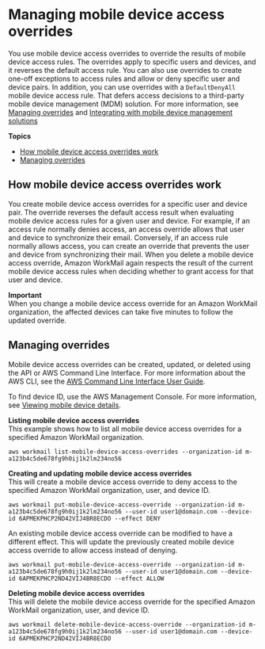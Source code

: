 # Managing mobile device access overrides<a name="mobile-overrides"></a>

You use mobile device access overrides to override the results of mobile device access rules\. The overrides apply to specific users and devices, and it reverses the default access rule\. You can also use overrides to create one\-off exceptions to access rules and allow or deny specific user and device pairs\. In addition, you can use overrides with a `DefaultDenyAll` mobile device access rule\. That defers access decisions to a third\-party mobile device management \(MDM\) solution\. For more information, see [Managing overrides](#managing-overrides) and [Integrating with mobile device management solutions](mdm-integration.md) 

**Topics**
+ [How mobile device access overrides work](#how-overrides-work)
+ [Managing overrides](#managing-overrides)

## How mobile device access overrides work<a name="how-overrides-work"></a>

You create mobile device access overrides for a specific user and device pair\. The override reverses the default access result when evaluating mobile device access rules for a given user and device\. For example, if an access rule normally denies access, an access override allows that user and device to synchronize their email\. Conversely, if an access rule normally allows access, you can create an override that prevents the user and device from synchronizing their mail\. When you delete a mobile device access override, Amazon WorkMail again respects the result of the current mobile device access rules when deciding whether to grant access for that user and device\.

**Important**  
When you change a mobile device access override for an Amazon WorkMail organization, the affected devices can take five minutes to follow the updated override\.

## Managing overrides<a name="managing-overrides"></a>

Mobile device access overrides can be created, updated, or deleted using the API or AWS Command Line Interface\. For more information about the AWS CLI, see the [AWS Command Line Interface User Guide](https://docs.aws.amazon.com/cli/latest/userguide/cli-chap-welcome.html)\.

To find device ID, use the AWS Management Console\. For more information, see [Viewing mobile device details](https://docs.aws.amazon.com/workmail/latest/adminguide/manage-devices.html#view_device_details)\.

**Listing mobile device access overrides**  
This example shows how to list all mobile device access overrides for a specified Amazon WorkMail organization\.

```
aws workmail list-mobile-device-access-overrides --organization-id m-a123b4c5de678fg9h0ij1k2lm234no56
```

**Creating and updating mobile device access overrides**  
This will create a mobile device access override to deny access to the specified Amazon WorkMail organization, user, and device ID\.

```
aws workmail put-mobile-device-access-override --organization-id m-a123b4c5de678fg9h0ij1k2lm234no56 --user-id user1@domain.com --device-id 6APMEKPHCP2ND42VIJ4BR8ECDO --effect DENY
```

An existing mobile device access override can be modified to have a different effect\. This will update the previously created mobile device access override to allow access instead of denying\.

```
aws workmail put-mobile-device-access-override --organization-id m-a123b4c5de678fg9h0ij1k2lm234no56 --user-id user1@domain.com --device-id 6APMEKPHCP2ND42VIJ4BR8ECDO --effect ALLOW
```

**Deleting mobile device access overrides**  
This will delete the mobile device access override for the specified Amazon WorkMail organization, user, and device ID\.

```
aws workmail delete-mobile-device-access-override --organization-id m-a123b4c5de678fg9h0ij1k2lm234no56 --user-id user1@domain.com --device-id 6APMEKPHCP2ND42VIJ4BR8ECDO
```
